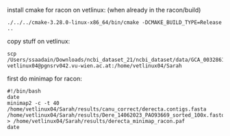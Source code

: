 install cmake for racon on vetlinux:
(when already in the racon/build)
```
./../../cmake-3.28.0-linux-x86_64/bin/cmake -DCMAKE_BUILD_TYPE=Release ..
```
copy stuff on vetlinux:
```
scp /Users/ssaadain/Downloads/ncbi_dataset_21/ncbi_dataset/data/GCA_003286155.2/GCA_003286155.2_DereRS2_genomic.fna vetlinux04@pgnsrv042.vu-wien.ac.at:/home/vetlinux04/Sarah
```

first do minimap for racon:
```
#!/bin/bash
date
minimap2 -c -t 40 /home/vetlinux04/Sarah/results/canu_correct/derecta.contigs.fasta /home/vetlinux04/Sarah/results/Dere_14062023_PAO93669_sorted_100x.fastq.gz  > /home/vetlinux04/Sarah/results/derecta_minimap_racon.paf
date
```
